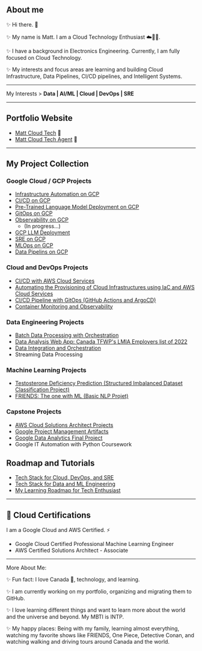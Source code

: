 ## About me 
✨ Hi there. 👋

✨ My name is Matt. I am a Cloud Technology Enthusiast ☁️🧑‍💻.

✨ I have a background in Electronics Engineering. Currently, I am fully focused on Cloud Technology. 

✨ My interests and focus areas are learning and building Cloud Infrastructure, Data Pipelines, CI/CD pipelines, and Intelligent Systems.

---

My Interests > **Data | AI/ML | Cloud | DevOps | SRE**

---
## Portfolio Website
* [Matt Cloud Tech](https://mattcloudtech.com) :link:
* [Matt Cloud Tech Agent](https://mattcloudtech.com/Agent) :link:

---
## My Project Collection

### Google Cloud / GCP Projects 
* [Infrastructure Automation on GCP](https://github.com/Mregojos/Infrastructure-Automation-GCP)
* [CI/CD on GCP](https://github.com/Mregojos/CI-CD-GCP)
* [Pre-Trained Language Model Deployment on GCP](https://github.com/Mregojos/model-deployment)
* [GitOps on GCP](https://github.com/Mregojos/GitOps-on-GCP)
* [Observability on GCP](https://github.com/Mregojos/Observability-on-GCP)
  - (In progress...)
* [GCP LLM Deployment](https://github.com/mregojos/GCP-LLM-Deployment)
* [SRE on GCP](https://github.com/Mregojos/SRE-on-GCP)
* [MLOps on GCP](https://github.com/Mregojos/MLOps-GCP)
* [Data Pipelins on GCP](https://github.com/Mregojos/Data-Pipeline-GCP)

### Cloud and DevOps Projects
* [CI/CD with AWS Cloud Services](https://github.com/Mregojos/CI-CD-with-Cloud-Services)
* [Automating the Provisioning of Cloud Infrastructures using IaC and AWS Cloud Services](https://github.com/Mregojos/Cloud-Infrastructures)
* [CI/CD Pipeline with GitOps (GitHub Actions and ArgoCD)](https://github.com/Mregojos/CI-CD-with-GitOps)
* [Container Monitoring and Observability](https://github.com/Mregojos/Monitoring-and-Observability)

### Data Engineering Projects
* [Batch Data Processing with Orchestration](https://github.com/Mregojos/Batch-Data-Processing)
* [Data Analysis Web App: Canada TFWP's LMIA Employers list of 2022](https://github.com/Mregojos/Data-Analysis-App)
* [Data Integration and Orchestration](https://github.com/Mregojos/Data-Integration)
* Streaming Data Processing

### Machine Learning Projects
* [Testosterone Deficiency Prediction (Structured Imbalanced Dataset Classification Project)](https://github.com/Mregojos/TDC-Project)
* [FRIENDS: The one with ML (Basic NLP Projet)](https://github.com/Mregojos/FTOWML-Project)

### Capstone Projects
* [AWS Cloud Solutions Architect Projects](https://github.com/Mregojos/AWS-Cloud-Solutions-Architect)
* [Google Project Management Artifacts](https://github.com/Mregojos/Project-Management-Artifacts)
* [Google Data Analytics Final Project](https://github.com/Mregojos/Data-Analytics-Final-Project)
* Google IT Automation with Python Coursework

## Roadmap and Tutorials
* [Tech Stack for Cloud, DevOps, and SRE](https://github.com/Mregojos/tech-stack)
* [Tech Stack for Data and ML Engineering](https://github.com/Mregojos/tech-stack-data-ml)
* [My Learning Roadmap for Tech Enthusiast](https://github.com/mregojos/roadmap-data-ml-ai-cloud-devops-sre)


---
## 💬 Cloud Certifications
I am a Google Cloud and AWS Certified. ⚡
* Google Cloud Certified Professional Machine Learning Engineer
* AWS Certified Solutions Architect - Associate

---

More About Me:

✨ Fun fact: I love Canada 🍁, technology, and learning.

✨ I am currently working on my portfolio, organizing and migrating them to GitHub. 

✨ I love learning different things and want to learn more about the world and the universe and beyond. My MBTI is INTP.

✨ My happy places: Being with my family, learning almost everything, watching my favorite shows like FRIENDS, One Piece, Detective Conan, and watching walking and driving tours around Canada and the world.  




<!--
**Mregojos/MRegojos** is a ✨ _special_ ✨ repository because its `README.md` (this file) appears on your GitHub profile.

Here are some ideas to get you started:

- 🔭 I’m currently working on ...
- 🌱 I’m currently learning ...
- 👯 I’m looking to collaborate on ...
- 🤔 I’m looking for help with ...
- 💬 Ask me about ...
- 📫 How to reach me: ...
- 😄 Pronouns: ...
- ⚡ Fun fact: ...

-->
